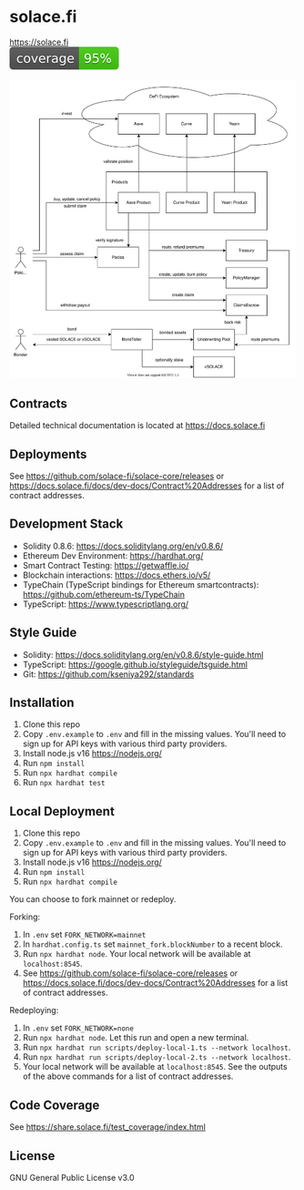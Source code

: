 # solace.fi
https://solace.fi  
![coverage](coverage.svg)

![architecture](architecture_diagram.svg)

## Contracts
Detailed technical documentation is located at https://docs.solace.fi

## Deployments
See https://github.com/solace-fi/solace-core/releases or https://docs.solace.fi/docs/dev-docs/Contract%20Addresses for a list of contract addresses.

## Development Stack
* Solidity 0.8.6: https://docs.soliditylang.org/en/v0.8.6/
* Ethereum Dev Environment: https://hardhat.org/
* Smart Contract Testing: https://getwaffle.io/
* Blockchain interactions: https://docs.ethers.io/v5/
* TypeChain (TypeScript bindings for Ethereum smartcontracts): https://github.com/ethereum-ts/TypeChain
* TypeScript: https://www.typescriptlang.org/

## Style Guide
* Solidity: https://docs.soliditylang.org/en/v0.8.6/style-guide.html
* TypeScript: https://google.github.io/styleguide/tsguide.html
* Git: https://github.com/kseniya292/standards

## Installation
1. Clone this repo
2. Copy `.env.example` to `.env` and fill in the missing values. You'll need to sign up for API keys with various third party providers.
3. Install node.js v16 https://nodejs.org/
4. Run `npm install`
5. Run `npx hardhat compile`
6. Run `npx hardhat test`

## Local Deployment
1. Clone this repo
2. Copy `.env.example` to `.env` and fill in the missing values. You'll need to sign up for API keys with various third party providers.
3. Install node.js v16 https://nodejs.org/
4. Run `npm install`
5. Run `npx hardhat compile`

You can choose to fork mainnet or redeploy.

Forking:
1. In `.env` set `FORK_NETWORK=mainnet`
2. In `hardhat.config.ts` set `mainnet_fork.blockNumber` to a recent block.
3. Run `npx hardhat node`. Your local network will be available at `localhost:8545`.
4. See https://github.com/solace-fi/solace-core/releases or https://docs.solace.fi/docs/dev-docs/Contract%20Addresses for a list of contract addresses.

Redeploying:
1. In `.env` set `FORK_NETWORK=none`
2. Run `npx hardhat node`. Let this run and open a new terminal.
3. Run `npx hardhat run scripts/deploy-local-1.ts --network localhost`.
4. Run `npx hardhat run scripts/deploy-local-2.ts --network localhost`.
5. Your local network will be available at `localhost:8545`. See the outputs of the above commands for a list of contract addresses.

## Code Coverage
See https://share.solace.fi/test_coverage/index.html

## License
GNU General Public License v3.0
